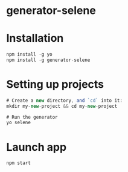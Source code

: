# generator-selene

# Installation

```js
npm install -g yo
npm install -g generator-selene
```

# Setting up projects

```js
# Create a new directory, and `cd` into it:
mkdir my-new-project && cd my-new-project

# Run the generator
yo selene
```

# Launch app

```js
npm start
```
